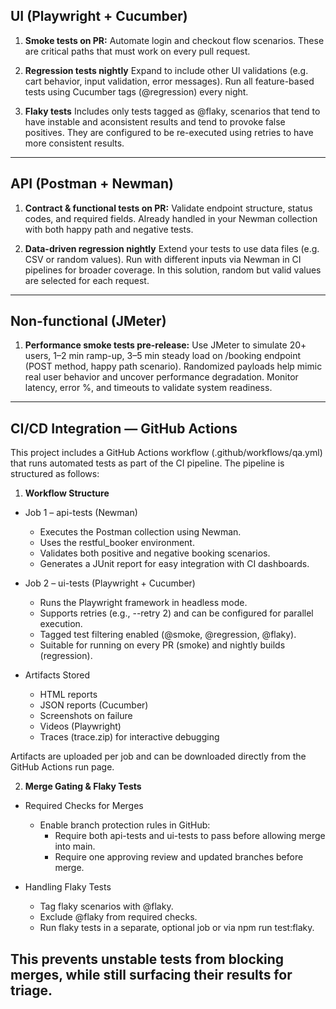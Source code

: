 UI (Playwright + Cucumber)
------------------------
1. **Smoke tests on PR:**
Automate login and checkout flow scenarios. These are critical paths that must work on every pull request.

2. **Regression tests nightly**
Expand to include other UI validations (e.g. cart behavior, input validation, error messages). Run all feature-based tests using Cucumber tags (@regression) every night.

3. **Flaky tests**
Includes only tests tagged as @flaky, scenarios that tend to have instable and aconsistent results and tend to provoke false positives. They are configured to be re-executed using retries to have more consistent results.
---------------------

API (Postman + Newman)
---------------------
1. **Contract & functional tests on PR:**
Validate endpoint structure, status codes, and required fields. Already handled in your Newman collection with both happy path and negative tests.

2. **Data-driven regression nightly**
Extend your tests to use data files (e.g. CSV or random values). Run with different inputs via Newman in CI pipelines for broader coverage. In this solution, random but valid values are selected for each request.
---------------------

Non-functional (JMeter)
---------------------
1. **Performance smoke tests pre-release:**
Use JMeter to simulate 20+ users, 1–2 min ramp-up, 3–5 min steady load on /booking endpoint (POST method, happy path scenario). Randomized payloads help mimic real user behavior and uncover performance degradation. Monitor latency, error %, and timeouts to validate system readiness.
---------------------

CI/CD Integration — GitHub Actions
---------------------
This project includes a GitHub Actions workflow (.github/workflows/qa.yml) that runs automated tests as part of the CI pipeline. The pipeline is structured as follows:

1. **Workflow Structure**
- Job 1 – api-tests (Newman)
    * Executes the Postman collection using Newman.
    * Uses the restful_booker environment.
    * Validates both positive and negative booking scenarios.
    * Generates a JUnit report for easy integration with CI dashboards.

- Job 2 – ui-tests (Playwright + Cucumber)
    * Runs the Playwright framework in headless mode.
    * Supports retries (e.g., --retry 2) and can be configured for parallel execution.
    * Tagged test filtering enabled (@smoke, @regression, @flaky).
    * Suitable for running on every PR (smoke) and nightly builds (regression).

- Artifacts Stored
    * HTML reports
    * JSON reports (Cucumber)
    * Screenshots on failure
    * Videos (Playwright)
    * Traces (trace.zip) for interactive debugging

Artifacts are uploaded per job and can be downloaded directly from the GitHub Actions run page.

2. **Merge Gating & Flaky Tests**
- Required Checks for Merges
    * Enable branch protection rules in GitHub:
        * Require both api-tests and ui-tests to pass before allowing merge into main.
        * Require one approving review and updated branches before merge.

- Handling Flaky Tests
    * Tag flaky scenarios with @flaky.
    * Exclude @flaky from required checks.
    * Run flaky tests in a separate, optional job or via npm run test:flaky.

This prevents unstable tests from blocking merges, while still surfacing their results for triage.
---------------------